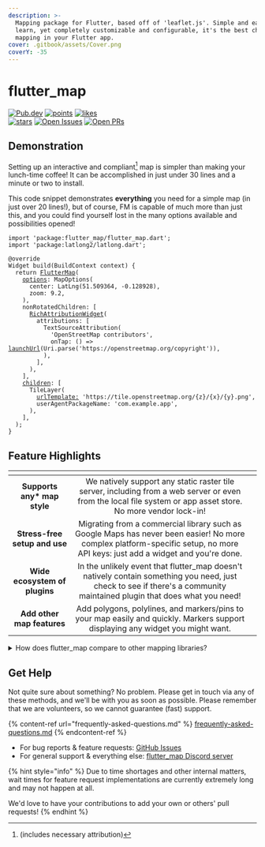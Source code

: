 ```yaml
---
description: >-
  Mapping package for Flutter, based off of 'leaflet.js'. Simple and easy to
  learn, yet completely customizable and configurable, it's the best choice for
  mapping in your Flutter app.
cover: .gitbook/assets/Cover.png
coverY: -35
---
```


# flutter\_map

[![Pub.dev](https://camo.githubusercontent.com/a796d19cced2795c62dee9f3b165665449dbfd0bd46bf39beceef3371f14ebee/68747470733a2f2f696d672e736869656c64732e696f2f7075622f762f666c75747465725f6d61702e7376673f6c6162656c3d4c61746573742b56657273696f6e)](https://pub.dev/packages/flutter\_map) [![points](https://camo.githubusercontent.com/2fe0cefb9f575203da4f29269b9d3a06c0b56b0abca74ba77082849f0f852e93/68747470733a2f2f696d672e736869656c64732e696f2f7075622f706f696e74732f666c75747465725f6d61703f6c6f676f3d666c7574746572)](https://pub.dev/packages/flutter\_map/score) [![likes](https://camo.githubusercontent.com/450afb6eb57ffb0e3cdae61f8a90d51541dbe09eaddcc69900cb09a91762363a/68747470733a2f2f696d672e736869656c64732e696f2f7075622f6c696b65732f666c75747465725f6d61703f6c6f676f3d666c7574746572)](https://pub.dev/packages/flutter\_map/score) \
[![stars](https://camo.githubusercontent.com/7e6d80df311cbd5e68edf6994e404a97af85c84f7ec66614875dba12f055c246/68747470733a2f2f62616467656e2e6e65742f6769746875622f73746172732f666c6561666c65742f666c75747465725f6d61703f6c6162656c3d737461727326636f6c6f723d677265656e2669636f6e3d676974687562)](https://github.com/fleaflet/flutter\_map/stargazers) [![Open Issues](https://camo.githubusercontent.com/3f89334e961516c8b3eef4879a287818a2b8e6523e5f9f8d3767e1d98c8a4f44/68747470733a2f2f62616467656e2e6e65742f6769746875622f6f70656e2d6973737565732f666c6561666c65742f666c75747465725f6d61703f6c6162656c3d4f70656e2b49737375657326636f6c6f723d677265656e)](https://github.com/fleaflet/flutter\_map/issues) [![Open PRs](https://camo.githubusercontent.com/2d48f34537361cf13f775e8c88c5884a7a7b280469b319453b2ccdabdee1f2db/68747470733a2f2f62616467656e2e6e65742f6769746875622f6f70656e2d7072732f666c6561666c65742f666c75747465725f6d61703f6c6162656c3d4f70656e2b50527326636f6c6f723d677265656e)](https://github.com/fleaflet/flutter\_map/pulls)

## Demonstration

Setting up an interactive and compliant[^1] map is simpler than making your lunch-time coffee! It can be accomplished in just under 30 lines and a minute or two to install.

This code snippet demonstrates **everything** you need for a simple map (in just over 20 lines!), but of course, FM is capable of much more than just this, and you could find yourself lost in the many options available and possibilities opened!

<pre class="language-dart" data-line-numbers><code class="lang-dart">import 'package:flutter_map/flutter_map.dart';
import 'package:latlong2/latlong.dart';

@override
Widget build(BuildContext context) {
  return <a data-footnote-ref href="#user-content-fn-2">FlutterMap</a>(
    <a data-footnote-ref href="#user-content-fn-3">options</a>: MapOptions(
      center: LatLng(51.509364, -0.128928),
      zoom: 9.2,
    ),
    nonRotatedChildren: [
      <a data-footnote-ref href="#user-content-fn-6">RichAttributionWidget</a>(
        attributions: [
          TextSourceAttribution(
            'OpenStreetMap contributors',
            onTap: () => <a data-footnote-ref href="#user-content-fn-7">launchUrl</a>(Uri.parse('https://openstreetmap.org/copyright')),
          ),
        ],
      ),
    ],
    <a data-footnote-ref href="#user-content-fn-4">children</a>: [
      TileLayer(
        <a data-footnote-ref href="#user-content-fn-5">urlTemplate:</a> 'https://tile.openstreetmap.org/{z}/{x}/{y}.png',
        userAgentPackageName: 'com.example.app',
      ),
    ],
  );
}
</code></pre>

## Feature Highlights

<table data-card-size="large" data-view="cards"><thead><tr><th align="center"></th><th align="center"></th><th data-hidden data-card-cover data-type="files"></th></tr></thead><tbody><tr><td align="center"><strong>Supports any* map style</strong></td><td align="center">We natively support any static raster tile server, including from a web server or even from the local file system or app asset store.<br>No more vendor lock-in!</td><td></td></tr><tr><td align="center"><strong>Stress-free setup and use</strong></td><td align="center">Migrating from a commercial library such as Google Maps has never been easier! No more complex platform-specific setup, no more API keys: just add a widget and you're done.</td><td></td></tr><tr><td align="center"><strong>Wide ecosystem of plugins</strong></td><td align="center">In the unlikely event that flutter_map doesn't natively contain something you need, just check to see if there's a community maintained plugin that does what you need!</td><td></td></tr><tr><td align="center"><strong>Add other map features</strong></td><td align="center">Add polygons, polylines, and markers/pins to your map easily and quickly. Markers support displaying any widget you might want.</td><td></td></tr></tbody></table>

<details>

<summary>How does flutter_map compare to other mapping libraries?</summary>

This usually refers to libraries such as 'mapbox\_gl' and 'google\_maps\_flutter'. In most ways, it is better, in some it is worse.

flutter\_map wins on:

* Less vendor lock-in (and potentially reduced costs)\
  You're not locked into a particular tile server with us - choose from hundreds of options, or build your own!
* Customizability & extensibility\
  Add all sorts of layers to display custom widgets and data on top of your map, and choose from flutter\_map's many community maintained plugins to add even more functionality!
* Ease of use/setup\
  We don't require any API keys or platform specific setup (other than enabling the Internet permission!), so you can get started quicker, and make changes without fear of breaking your release application.
* Support quality and frequency\
  Most questions are answered and resolved within 12-24 hours, thanks to our dedicated maintainers and community.&#x20;

However, alternatives may win on:

* Performance\*\
  flutter\_map's performance is very adequate for the vast majority of applications, and many big businesses use FM to provide maps in their Flutter app.\
  However, if you're using high-thousands of `Markers` or `Polygons` and such like, alternatives may win, purely because they use platform views and GL, and so can do calculations outside of Dart.
* ... and that's pretty much it 😉

</details>

## Get Help

Not quite sure about something? No problem. Please get in touch via any of these methods, and we'll be with you as soon as possible. Please remember that we are volunteers, so we cannot guarantee (fast) support.

{% content-ref url="frequently-asked-questions.md" %}
[frequently-asked-questions.md](frequently-asked-questions.md)
{% endcontent-ref %}

* For bug reports & feature requests: [GitHub Issues](https://github.com/fleaflet/flutter\_map/issues)
* For general support & everything else: [flutter\_map Discord server](https://discord.gg/BwpEsjqMAH)

{% hint style="info" %}
Due to time shortages and other internal matters, wait times for feature request implementations are currently extremely long and may not happen at all.

We'd love to have your contributions to add your own or others' pull requests!
{% endhint %}

[^1]: (includes necessary attribution)

[^2]: As simple as just another widget...

[^3]: Plenty of customisable options available

[^4]: Choose from a variety of features to display on your map

[^5]: Connect to any\* map server/provider

[^6]: Stylish attribution required? No problem!

[^7]: _Requires url\_launcher to be installed separately_
